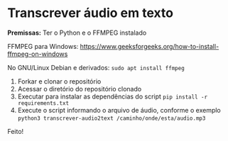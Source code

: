 
# Transcrever áudio em texto

**Premissas:** 
Ter o Python e o FFMPEG instalado

FFMPEG para Windows: <https://www.geeksforgeeks.org/how-to-install-ffmpeg-on-windows>

No GNU/Linux Debian e derivados: `sudo apt install ffmpeg`

1. Forkar e clonar o repositório
2. Acessar o diretório do repositório clonado
3. Executar para instalar as dependências do script
    `pip install -r requirements.txt`
4. Execute o script informando o arquivo de áudio, conforme o exemplo
   `python3 transcrever-audio2text /caminho/onde/esta/audio.mp3`

Feito!
